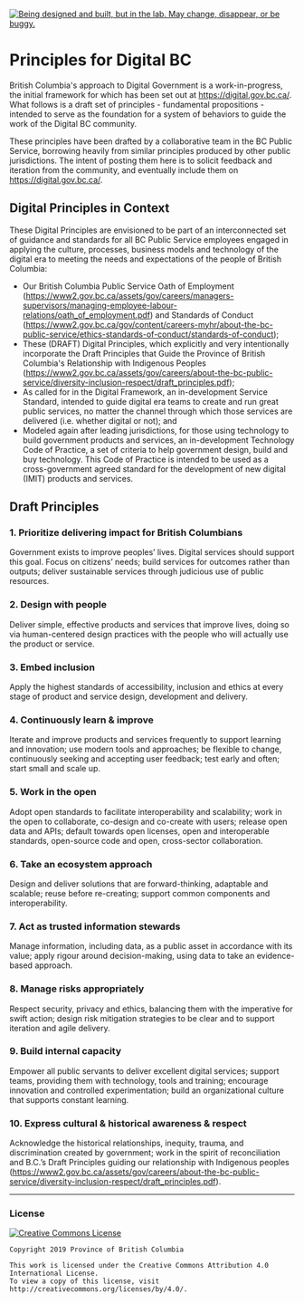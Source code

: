 <a id="devex-badge" rel="Exploration" href="https://github.com/BCDevExchange/assets/blob/master/README.md"><img alt="Being designed and built, but in the lab. May change, disappear, or be buggy." style="border-width:0" src="https://assets.bcdevexchange.org/images/badges/exploration.svg" title="Being designed and built, but in the lab. May change, disappear, or be buggy." /></a>

# Principles for Digital BC

British Columbia's approach to Digital Government is a work-in-progress, the initial framework for which has been set out at https://digital.gov.bc.ca/. What follows is a draft set of principles - fundamental propositions - intended to serve as the foundation for a system of behaviors to guide the work of the Digital BC community.

These principles have been drafted by a collaborative team in the BC Public Service, borrowing heavily from similar principles produced by other public jurisdictions. The intent of posting them here is to solicit feedback and iteration from the community, and eventually include them on https://digital.gov.bc.ca/. 

## Digital Principles in Context

These Digital Principles are envisioned to be part of an interconnected set of guidance and standards for all BC Public Service employees engaged in applying the culture, processes, business models and technology of the digital era to meeting the needs and expectations of the people of British Columbia: 

* Our British Columbia Public Service Oath of Employment (https://www2.gov.bc.ca/assets/gov/careers/managers-supervisors/managing-employee-labour-relations/oath_of_employment.pdf) and Standards of Conduct (https://www2.gov.bc.ca/gov/content/careers-myhr/about-the-bc-public-service/ethics-standards-of-conduct/standards-of-conduct);
* These (DRAFT) Digital Principles, which explicitly and very intentionally incorporate the Draft Principles that Guide the Province of British Columbia's Relationship with Indigenous Peoples (https://www2.gov.bc.ca/assets/gov/careers/about-the-bc-public-service/diversity-inclusion-respect/draft_principles.pdf); 
* As called for in the Digital Framework, an in-development Service Standard, intended to guide digital era teams to create and run great public services, no matter the channel through which those services are delivered (i.e. whether digital or not); and
* Modeled again after leading jurisdictions, for those using technology to build government products and services, an in-development Technology Code of Practice, a set of criteria to help government design, build and buy technology. This Code of Practice is intended to be used as a cross-government agreed standard for the development of new digital (IMIT) products and services.

## Draft Principles

### 1.       Prioritize delivering impact for British Columbians
Government exists to improve peoples’ lives. Digital services should support this goal. Focus on citizens’ needs; build services for outcomes rather than outputs; deliver sustainable services through judicious use of public resources.

### 2.       Design with people
Deliver simple, effective products and services that improve lives, doing so via human-centered design practices with the people who will actually use the product or service.

### 3.       Embed inclusion
Apply the highest standards of accessibility, inclusion and ethics at every stage of product and service design, development and delivery.

### 4.       Continuously learn & improve
Iterate and improve products and services frequently to support learning and innovation; use modern tools and approaches; be flexible to change, continuously seeking and accepting user feedback; test early and often; start small and scale up.

### 5.       Work in the open
Adopt open standards to facilitate interoperability and scalability; work in the open to collaborate, co-design and co-create with users; release open data and APIs; default towards open licenses, open and interoperable standards, open-source code and open, cross-sector collaboration.

### 6.       Take an ecosystem approach
Design and deliver solutions that are forward-thinking, adaptable and scalable; reuse before re-creating; support common components and interoperability.

### 7.       Act as trusted information stewards
Manage information, including data, as a public asset in accordance with its value; apply rigour around decision-making, using data to take an evidence-based approach.

### 8.       Manage risks appropriately
Respect security, privacy and ethics, balancing them with the imperative for swift action; design risk mitigation strategies to be clear and to support iteration and agile delivery.

### 9.       Build internal capacity
Empower all public servants to deliver excellent digital services; support teams, providing them with technology, tools and training; encourage innovation and controlled experimentation; build an organizational culture that supports constant learning.

### 10.      Express cultural & historical awareness & respect
Acknowledge the historical relationships, inequity, trauma, and discrimination created by government; work in the spirit of reconciliation and B.C.’s Draft Principles guiding our relationship with Indigenous peoples (https://www2.gov.bc.ca/assets/gov/careers/about-the-bc-public-service/diversity-inclusion-respect/draft_principles.pdf). 

---
### License

[![Creative Commons License](https://i.creativecommons.org/l/by/4.0/88x31.png)](http://creativecommons.org/licenses/by/4.0/)

```
Copyright 2019 Province of British Columbia

This work is licensed under the Creative Commons Attribution 4.0 International License.
To view a copy of this license, visit http://creativecommons.org/licenses/by/4.0/.
```

